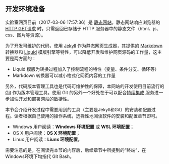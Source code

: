 ## 开发环境准备

实验室网页目前（2017-03-06 17:57:36）是 [静态网站](https://en.wikipedia.org/wiki/Static_web_page)。静态网站响应浏览器的 [HTTP GET请求](https://www.w3schools.com/tags/ref_httpmethods.asp) 时，只需返回已存储于 HTTP 服务器中的静态文件（html、js、css、图片等资源）。

为了开发可维护的代码，使用 [Jekyll](http://jekyllrb.com/) 作为静态网页生成器，其提供的 [Markdown](http://www.markdown.cn/) 转换器和 [Liquid](http://shopify.github.io/liquid/) 模版引擎等特性，可以降低开发和维护网页源码的工作量，这主要是两方面的：

* Liquid 模版为转换过程加入了控制流程的特性（变量、条件分支、循环等）
* Markdown 转换器可以减小格式化网页内容的工作量

另外，代码版本管理工具也是代码可维护性的保障，本网站的开发使用目前流行的 [Git](https://git-scm.com/) 作为版本管理工具。使用 Git 的另外一个好处在于可以配合[持续集成](http://www.ruanyifeng.com/blog/2015/09/continuous-integration.html) 服务进一步加快开发和部署网站的敏捷性。

本节会介绍开发过程中需要用到的工具（主要是Jekyll和Git）的安装和配置过程。读者根据自己使用的操作系统，选择性地阅读软件的安装和配置章节即可。

* Windows 用户阅读：**Windows 环境配置** 或 **WSL 环境配置**；
* OS X 用户阅读：**OS X 环境配置**；
* Linux 用户阅读：**Liunx 环境配置**。

需要注意的是，在阅读完本节的内容后，后续章节中所提到的“终端”，在Windows环境下均指代 Git Bash。
